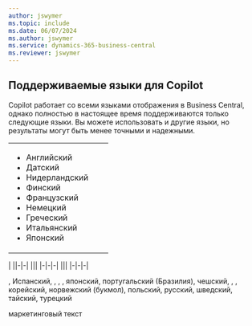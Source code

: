 ```yaml
---
author: jswymer
ms.topic: include
ms.date: 06/07/2024
ms.author: jswymer
ms.service: dynamics-365-business-central
ms.reviewer: jswymer
---
```

## <a name="supported-languages-for-copilot"></a>Поддерживаемые языки для Copilot

Copilot работает со всеми языками отображения в Business Central, однако полностью в настоящее время поддерживаются только следующие языки. Вы можете использовать и другие языки, но результаты могут быть менее точными и надежными.

||||
|-|-|-|
|<ul><li>Английский</li><li>Датский</li><li>Нидерландский</li><li>Финский</li><li>Французский</li><li>Немецкий</li><li>Греческий</li><li>Итальянский</li><li>Японский</li>|
|
||-|-|
|||
|-|-|-|
|||
|-|-|-|


, Испанский, , , , японский, португальский (Бразилия), чешский, , , корейский, норвежский (букмол), польский, русский, шведский, тайский, турецкий


маркетинговый текст
